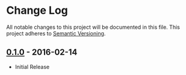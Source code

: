 # Change Log
All notable changes to this project will be documented in this file.
This project adheres to [Semantic Versioning](http://semver.org/).


## [0.1.0] - 2016-02-14
- Initial Release

[0.1.0]: https://github.com/vperyod/vperyod.auth-handler/releases/tag/0.1.0

